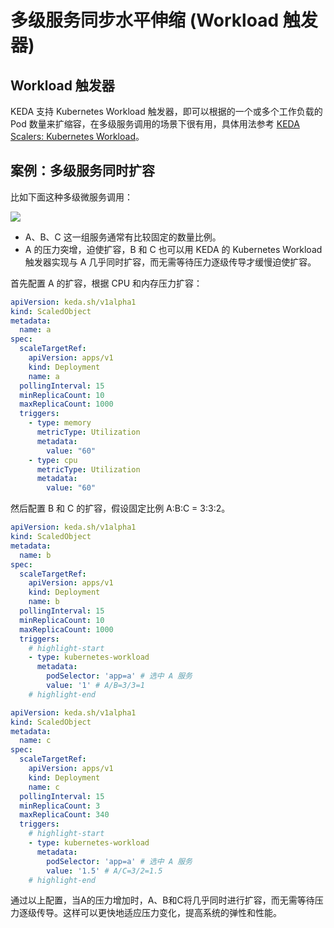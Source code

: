 # 多级服务同步水平伸缩 (Workload 触发器)

## Workload 触发器

KEDA 支持 Kubernetes Workload 触发器，即可以根据的一个或多个工作负载的 Pod 数量来扩缩容，在多级服务调用的场景下很有用，具体用法参考 [KEDA Scalers: Kubernetes Workload](https://keda.sh/docs/2.13/scalers/kubernetes-workload/)。

## 案例：多级服务同时扩容

比如下面这种多级微服务调用：

![](https://image-host-1251893006.cos.ap-chengdu.myqcloud.com/2024%2F04%2F08%2F20240408084514.png)

* A、B、C 这一组服务通常有比较固定的数量比例。
* A 的压力突增，迫使扩容，B 和 C 也可以用 KEDA 的 Kubernetes Workload 触发器实现与 A 几乎同时扩容，而无需等待压力逐级传导才缓慢迫使扩容。

首先配置 A 的扩容，根据 CPU 和内存压力扩容：

```yaml showLineNumbers
apiVersion: keda.sh/v1alpha1
kind: ScaledObject
metadata:
  name: a
spec:
  scaleTargetRef:
    apiVersion: apps/v1
    kind: Deployment
    name: a
  pollingInterval: 15
  minReplicaCount: 10
  maxReplicaCount: 1000
  triggers:
    - type: memory
      metricType: Utilization
      metadata:
        value: "60"
    - type: cpu
      metricType: Utilization
      metadata:
        value: "60"
```


然后配置 B 和 C 的扩容，假设固定比例 A:B:C = 3:3:2。

<Tabs>
  <TabItem value="B" label="B">

   ```yaml showLineNumbers
   apiVersion: keda.sh/v1alpha1
   kind: ScaledObject
   metadata:
     name: b
   spec:
     scaleTargetRef:
       apiVersion: apps/v1
       kind: Deployment
       name: b
     pollingInterval: 15
     minReplicaCount: 10
     maxReplicaCount: 1000
     triggers:
       # highlight-start
       - type: kubernetes-workload
         metadata:
           podSelector: 'app=a' # 选中 A 服务
           value: '1' # A/B=3/3=1
       # highlight-end
   ```

  </TabItem>

  <TabItem value="C" label="C">

   ```yaml showLineNumbers
   apiVersion: keda.sh/v1alpha1
   kind: ScaledObject
   metadata:
     name: c
   spec:
     scaleTargetRef:
       apiVersion: apps/v1
       kind: Deployment
       name: c
     pollingInterval: 15
     minReplicaCount: 3
     maxReplicaCount: 340
     triggers:
       # highlight-start
       - type: kubernetes-workload
         metadata:
           podSelector: 'app=a' # 选中 A 服务
           value: '1.5' # A/C=3/2=1.5
       # highlight-end
   ```

  </TabItem>
</Tabs>

通过以上配置，当A的压力增加时，A、B和C将几乎同时进行扩容，而无需等待压力逐级传导。这样可以更快地适应压力变化，提高系统的弹性和性能。
